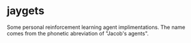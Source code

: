 # jaygets

Some personal reinforcement learning agent implimentations. The name comes from the phonetic abreviation of "Jacob's agents".
